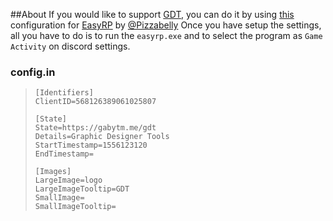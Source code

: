 ##About
If you would like to support [GDT](https://discordbots.org/bot/568126389061025807), you can do it by using [this](/iGabyTM/GDT-DiscordRichPresence/master/README.md#config.in) configuration for [EasyRP](https://github.com/Pizzabelly/EasyRP/releases) by [@Pizzabelly](https://github.com/Pizzabelly)
Once you have setup the settings, all you have to do is to run the `easyrp.exe` and to select the program as `Game Activity` on discord settings.
### config.in  
>```in
>[Identifiers]
>ClientID=568126389061025807
>
>[State]
>State=https://gabytm.me/gdt
>Details=Graphic Designer Tools
>StartTimestamp=1556123120
>EndTimestamp=
>
>[Images]
>LargeImage=logo
>LargeImageTooltip=GDT
>SmallImage=
>SmallImageTooltip=
>```
